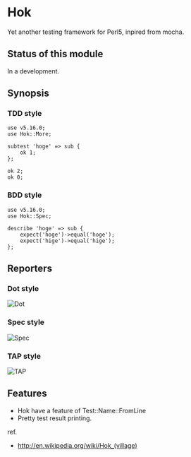 Hok
===

Yet another testing framework for Perl5, inpired from mocha.

Status of this module
---------------------

In a development.

Synopsis
--------

### TDD style

    use v5.16.0;
    use Hok::More;

    subtest 'hoge' => sub {
        ok 1;
    };

    ok 2;
    ok 0;

### BDD style

    use v5.16.0;
    use Hok::Spec;

    describe 'hoge' => sub {
        expect('hoge')->equal('hoge');
        expect('hige')->equal('hige');
    };

Reporters
---------

### Dot style

![Dot](http://gyazo.64p.org/image/471552296a03d8cd433f67162bc7bb91.png)

### Spec style

![Spec](http://gyazo.64p.org/image/f505941db6888dbd16fbe0f1ddebbd42.png)

### TAP style

![TAP](http://gyazo.64p.org/image/d1ec8097257b9204b880c818cc708b9f.png)

Features
--------

 * Hok have a feature of Test::Name::FromLine
 * Pretty test result printing.

ref.

 * http://en.wikipedia.org/wiki/Hok_(village)

